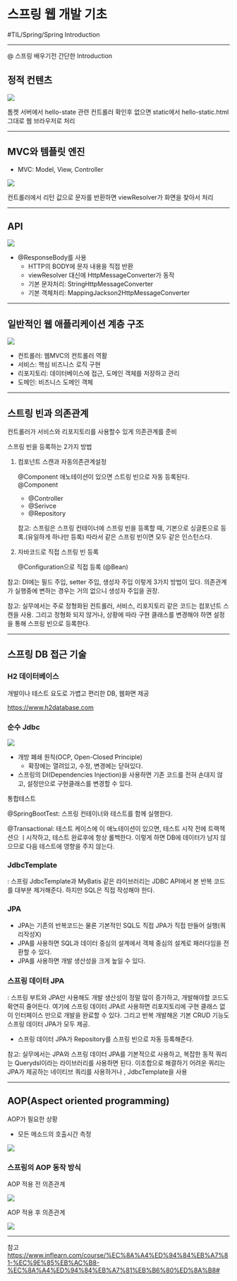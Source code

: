 # 스프링 웹 개발 기초
#TIL/Spring/Spring Introduction

---
@ 스프링 배우기전 간단한 Introduction

## 정적 컨텐츠

![](../images/스웹_1.PNG)

톰켓 서버에서 hello-state 관련 컨트롤러 확인후 없으면 static에서 hello-static.html 그대로 웹 브라우저로 처리

---

## MVC와 템플릿 엔진

- MVC: Model, View, Controller

![](../images/스웹_2.PNG)

컨트롤러에서 리턴 값으로 문자를 반환하면 viewResolver가 화면을 찾아서 처리

---

## API

![](../images/스웹_3.PNG)

- @ResponseBody를 사용
    - HTTP의 BODY에 문자 내용을 직접 반환
    - viewResolver 대신에 HttpMessageConverter가 동작
    - 기본 문자처리: StringHttpMessageConverter
    - 기본 객체처리: MappingJackson2HttpMessageConverter

---

## 일반적인 웹 애플리케이션 계층 구조

![](../images/스웹_4.PNG)

- 컨트롤러: 웹MVC의 컨트롤러 역활
- 서비스: 핵심 비즈니스 로직 구현
- 리포지토리: 데이터베이스에 접근, 도메인 객체를 저장하고 관리
- 도메인: 비즈니스 도메인 객체

---

## 스트링 빈과 의존관계

컨트롤러가 서비스와 리포지토리를 사용할수 있게 의존관계를 준비


스프링 빈을 등록하는 2가지 방법
1. 컴포넌트 스캔과 자동의존관계설정

    @Component 애노테이션이 있으면 스트링 빈으로 자동 등록된다.
    @Component
    - @Controller
    - @Serivce
    - @Repository

    참고: 스프링은 스프링 컨테이너에 스프링 빈을 등록할 때, 기본으로 싱글톤으로 등록.(유일하게 하나만 등록) 따라서 같은 스프링 빈이면 모두 같은 인스턴스다.

2. 자바코드로 직접 스프링 빈 등록

    @Configuration으로 직접 등록 (@Bean)


참고: DI에는 필드 주입, setter 주입, 생성자 주입 이렇게 3가지 방법이 있다. 의존관계가 실행중에 변하는 경우는 거의 없으니 생성자 주입을 권장.

참고: 실무에서는 주로 정형화된 컨트롤러, 서비스, 리포지토리 같은 코드는 컴포넌트 스캔을 사용. 그리고 정형화 되지 않거나, 상황에 따라 구현 클래스를 변경해야 하면 설정을 통해 스프링 빈으로 등록한다.

---

## 스프링 DB 접근 기술

### H2 데이터베이스

개발이나 테스트 요도로 가볍고 편리한 DB, 웹화면 제공

https://www.h2database.com

### 순수 Jdbc

![](../images/스웹_5.PNG)

- 개방 폐쇄 원칙(OCP, Open-Closed Principle)
    - 확장에는 열려있고, 수정, 변경에는 닫혀있다.
- 스프링의 DI(Dependencies Injection)을 사용하면 기존 코드를 전혀 손대지 않고, 설정만으로 구현클래스를 변경할 수 있다.


통합테스트

@SpringBootTest: 스프링 컨테이너와 테스트를 함께 실행한다.

@Transactional: 테스트 케이스에 이 애노테이션이 있으면, 테스트 시작 전에 트랙잭션으 ㅣ시작하고, 테스트 완료후에 항상 롤백한다. 이렇게 하면 DB에 데이터가 남지 않으므로 다음 테스트에 영향을 주지 않는다.

### JdbcTemplate
: 스프링 JdbcTemplate과 MyBatis 같은 라이브러리는 JDBC API에서 본 반복 코드를 대부분 제거해준다. 하지만 SQL은 직접 작성해야 한다.

### JPA
-  JPA는 기존의 반복코드는 물론 기본적인 SQL도 직접 JPA가 직접 만들어 실행(쿼리작성X)
- JPA를 사용하면 SQL과 데이터 중심의 설계에서 객체 중심의 설계로 패러다임을 전환할 수 있다.
- JPA를 사용하면 개발 생산성을 크게 높일 수 있다.

### 스프링 데이터 JPA
: 스프링 부트와 JPA만 사용해도 개발 생산성이 정말 많이 증가하고, 개발해야할 코드도 확연히 줄어든다. 여기에 스프링 데이터 JPA르 사용하면 리포지토리에 구현 클래스 없이 인터페이스 만으로 개발을 완료할 수 있다. 그리고 반복 개발해온 기본 CRUD 기능도 스프링 데이터 JPA가 모두 제공.

- 스프링 데이터 JPA가 Repository를 스프링 빈으로 자동 등록해준다.

참고: 실무에서는 JPA와 스프링 데이터 JPA를 기본적으로 사용하고, 복잡한 동적 쿼리는 Querydsl이라는 라이브러리를 사용하면 된다. 이조합으로 해결하기 어려운 쿼리는 JPA가 제공하는 네이티브 쿼리를 사용하거나 , JdbcTemplate을 사용

---

## AOP(Aspect oriented programming)

AOP가 필요한 상황

- 모든 메소드의 호출시간 측정

![](../images/스웹_6.PNG)

### 스프링의 AOP 동작 방식

AOP 적용 전 의존관계

![](../images/스웹_7.PNG)

AOP 적용 후 의존관계

![](../images/스웹_8.PNG)




---
참고
https://www.inflearn.com/course/%EC%8A%A4%ED%94%84%EB%A7%81-%EC%9E%85%EB%AC%B8-%EC%8A%A4%ED%94%84%EB%A7%81%EB%B6%80%ED%8A%B8#